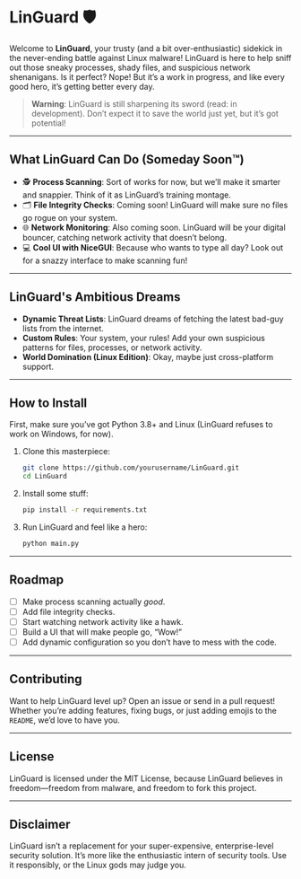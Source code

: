 # LinGuard 🛡️

Welcome to **LinGuard**, your trusty (and a bit over-enthusiastic) sidekick in the never-ending battle against Linux malware! LinGuard is here to help sniff out those sneaky processes, shady files, and suspicious network shenanigans. Is it perfect? Nope! But it’s a work in progress, and like every good hero, it’s getting better every day.

> **Warning**: LinGuard is still sharpening its sword (read: in development). Don’t expect it to save the world just yet, but it’s got potential!

---

## **What LinGuard Can Do (Someday Soon™)**
- 🕵️ **Process Scanning**: Sort of works for now, but we’ll make it smarter and snappier. Think of it as LinGuard’s training montage.
- 🗂️ **File Integrity Checks**: Coming soon! LinGuard will make sure no files go rogue on your system.
- 🌐 **Network Monitoring**: Also coming soon. LinGuard will be your digital bouncer, catching network activity that doesn’t belong.
- 💻 **Cool UI with NiceGUI**: Because who wants to type all day? Look out for a snazzy interface to make scanning fun!

---

## **LinGuard's Ambitious Dreams**
- **Dynamic Threat Lists**: LinGuard dreams of fetching the latest bad-guy lists from the internet.
- **Custom Rules**: Your system, your rules! Add your own suspicious patterns for files, processes, or network activity.
- **World Domination (Linux Edition)**: Okay, maybe just cross-platform support.

---

## **How to Install**
First, make sure you’ve got Python 3.8+ and Linux (LinGuard refuses to work on Windows, for now).

1. Clone this masterpiece:
    ```bash
    git clone https://github.com/yourusername/LinGuard.git
    cd LinGuard
    ```

2. Install some stuff:
    ```bash
    pip install -r requirements.txt
    ```

3. Run LinGuard and feel like a hero:
    ```bash
    python main.py
    ```

---

## **Roadmap**
- [ ] Make process scanning actually *good*.
- [ ] Add file integrity checks.
- [ ] Start watching network activity like a hawk.
- [ ] Build a UI that will make people go, “Wow!”
- [ ] Add dynamic configuration so you don’t have to mess with the code.

---

## **Contributing**
Want to help LinGuard level up? Open an issue or send in a pull request! Whether you’re adding features, fixing bugs, or just adding emojis to the `README`, we’d love to have you.

---

## **License**
LinGuard is licensed under the MIT License, because LinGuard believes in freedom—freedom from malware, and freedom to fork this project.

---

## **Disclaimer**
LinGuard isn’t a replacement for your super-expensive, enterprise-level security solution. It’s more like the enthusiastic intern of security tools. Use it responsibly, or the Linux gods may judge you.

